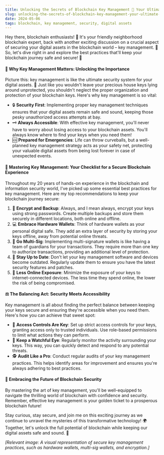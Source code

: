 ```yaml
---
title: Unlocking the Secrets of Blockchain Key Management 🔐 Your Ultimate Security Guide
slug: unlocking-the-secrets-of-blockchain-key-management-your-ultimate-security-guide
date: 2024-05-06
tags: blockchain, key management, security, digital assets
---
```


Hey there, blockchain enthusiasts! 🙌 It's your friendly neighborhood blockchain expert, back with another exciting discussion on a crucial aspect of securing your digital assets in the blockchain world – key management. 🔐 So, let's dive right in and explore the best practices that'll keep your blockchain journey safe and secure! 💪

#### 🌟 Why Key Management Matters: Unlocking the Importance

Picture this: key management is like the ultimate security system for your digital assets. 🏰 Just like you wouldn't leave your precious house keys lying around unprotected, you shouldn't neglect the proper organization and protection of your blockchain keys. Here's why key management is so vital:

- 🔒 **Security First**: Implementing proper key management techniques ensures that your digital assets remain safe and sound, keeping those pesky unauthorized access attempts at bay.
- 🗝️ **Always Accessible**: With effective key management, you'll never have to worry about losing access to your blockchain assets. You'll always know where to find your keys when you need them!
- 🆘 **Prepared for Emergencies**: Life can throw curveballs, but a well-planned key management strategy acts as your safety net, protecting your valuable digital assets from being lost forever in case of unexpected events.

#### 🔐 Mastering Key Management: Your Checklist for a Secure Blockchain Experience

Throughout my 20 years of hands-on experience in the blockchain and information security world, I've picked up some essential best practices for key management. Here are my top recommendations to keep your blockchain journey secure:

1. 💾 **Encrypt and Backup**: Always, and I mean always, encrypt your keys using strong passwords. Create multiple backups and store them securely in different locations, both online and offline.
2. 💻 **Embrace Hardware Wallets**: Think of hardware wallets as your personal digital safe. They add an extra layer of security by storing your keys offline, away from potential online threats.
3. 🔑 **Go Multi-Sig**: Implementing multi-signature wallets is like having a team of guardians for your transactions. They require more than one key to authorize transactions, providing an additional level of protection.
4. 🔄 **Stay Up to Date**: Don't let your key management software and devices become outdated. Regularly update them to ensure you have the latest security features and patches.
5. 🙈 **Less Online Exposure**: Minimize the exposure of your keys to internet-connected devices. The less time they spend online, the lower the risk of being compromised.

#### ⚖️ The Balancing Act: Security Meets Accessibility

Key management is all about finding the perfect balance between keeping your keys secure and ensuring they're accessible when you need them. Here's how you can achieve that sweet spot:

- 🔐 **Access Controls Are Key**: Set up strict access controls for your keys, granting access only to trusted individuals. Use role-based permissions to limit what actions they can perform.
- 👀 **Keep a Watchful Eye**: Regularly monitor the activity surrounding your keys. This way, you can quickly detect and respond to any potential threats.
- 🕵️ **Audit Like a Pro**: Conduct regular audits of your key management practices. This helps identify areas for improvement and ensures you're always adhering to best practices.

#### 🚀 Embracing the Future of Blockchain Security

By mastering the art of key management, you'll be well-equipped to navigate the thrilling world of blockchain with confidence and security. Remember, effective key management is your golden ticket to a prosperous blockchain future!

Stay curious, stay secure, and join me on this exciting journey as we continue to unravel the mysteries of this transformative technology! 🌍 Together, let's unlock the full potential of blockchain while keeping our digital assets safe and sound. 💪

*[Relevant image: A visual representation of secure key management practices, such as hardware wallets, multi-sig wallets, and encryption.]*